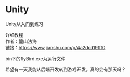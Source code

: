 # Unity
Unity从入门到练习

详细教程  
作者：麓山法海  
链接：https://www.jianshu.com/p/4a2dcd19fff0

bin下的flyBird.exe为运行文件

希望有一天我能从后端开发转到游戏开发。真的会有那天吗？
